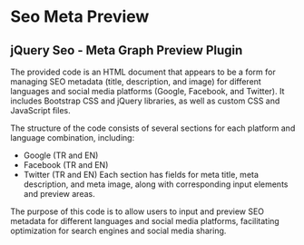 # Seo Meta Preview 
## jQuery Seo - Meta Graph Preview Plugin
The provided code is an HTML document that appears to be a form for managing SEO metadata (title, description, and image) for different languages and social media platforms (Google, Facebook, and Twitter). It includes Bootstrap CSS and jQuery libraries, as well as custom CSS and JavaScript files.

The structure of the code consists of several sections for each platform and language combination, including:

- Google (TR and EN)
- Facebook (TR and EN)
- Twitter (TR and EN)
Each section has fields for meta title, meta description, and meta image, along with corresponding input elements and preview areas.

The purpose of this code is to allow users to input and preview SEO metadata for different languages and social media platforms, facilitating optimization for search engines and social media sharing.
